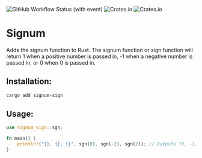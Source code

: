 ![GitHub Workflow Status (with event)](https://img.shields.io/github/actions/workflow/status/mangopanda455/signum/.github%2Fworkflows%2Frust.yml)
![Crates.io](https://img.shields.io/crates/d/signum-sign)
![Crates.io](https://img.shields.io/crates/v/signum-sign)
# Signum
Adds the signum function to Rust. The signum function or sign function will return 1 when a positive number is passed in, -1 when a negative number is passed in, or 0 when 0 is passed in.

## Installation:
```sh
cargo add signum-sign
```

## Usage:
```rust
use signum_sign::sgn;

fn main() {
    println!("{}, {}, {}", sgn(0), sgn(-2), sgn(2)); // Outputs "0, -1, 1"
}
```
